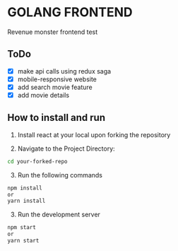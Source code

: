 # GOLANG FRONTEND
Revenue monster frontend test

## ToDo
- [x] make api calls using redux saga
- [x] mobile-responsive website
- [x] add search movie feature
- [x] add movie details

## How to install and run
1. Install react at your local upon forking the repository

2. Navigate to the Project Directory:
```bash
cd your-forked-repo
```

3. Run the following commands
```bash
npm install
or
yarn install
```

3. Run the development server
```bash
npm start
or 
yarn start
```
